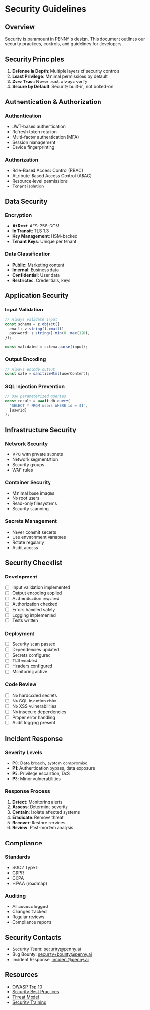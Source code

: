 # Security Guidelines

## Overview

Security is paramount in PENNY's design. This document outlines our security practices, controls, and guidelines for developers.

## Security Principles

1. **Defense in Depth**: Multiple layers of security controls
2. **Least Privilege**: Minimal permissions by default
3. **Zero Trust**: Never trust, always verify
4. **Secure by Default**: Security built-in, not bolted-on

## Authentication & Authorization

### Authentication
- JWT-based authentication
- Refresh token rotation
- Multi-factor authentication (MFA)
- Session management
- Device fingerprinting

### Authorization
- Role-Based Access Control (RBAC)
- Attribute-Based Access Control (ABAC)
- Resource-level permissions
- Tenant isolation

## Data Security

### Encryption
- **At Rest**: AES-256-GCM
- **In Transit**: TLS 1.3
- **Key Management**: HSM-backed
- **Tenant Keys**: Unique per tenant

### Data Classification
- **Public**: Marketing content
- **Internal**: Business data
- **Confidential**: User data
- **Restricted**: Credentials, keys

## Application Security

### Input Validation
```typescript
// Always validate input
const schema = z.object({
  email: z.string().email(),
  password: z.string().min(8).max(128),
});

const validated = schema.parse(input);
```

### Output Encoding
```typescript
// Always encode output
const safe = sanitizeHtml(userContent);
```

### SQL Injection Prevention
```typescript
// Use parameterized queries
const result = await db.query(
  'SELECT * FROM users WHERE id = $1',
  [userId]
);
```

## Infrastructure Security

### Network Security
- VPC with private subnets
- Network segmentation
- Security groups
- WAF rules

### Container Security
- Minimal base images
- No root users
- Read-only filesystems
- Security scanning

### Secrets Management
- Never commit secrets
- Use environment variables
- Rotate regularly
- Audit access

## Security Checklist

### Development
- [ ] Input validation implemented
- [ ] Output encoding applied
- [ ] Authentication required
- [ ] Authorization checked
- [ ] Errors handled safely
- [ ] Logging implemented
- [ ] Tests written

### Deployment
- [ ] Security scan passed
- [ ] Dependencies updated
- [ ] Secrets configured
- [ ] TLS enabled
- [ ] Headers configured
- [ ] Monitoring active

### Code Review
- [ ] No hardcoded secrets
- [ ] No SQL injection risks
- [ ] No XSS vulnerabilities
- [ ] No insecure dependencies
- [ ] Proper error handling
- [ ] Audit logging present

## Incident Response

### Severity Levels
- **P0**: Data breach, system compromise
- **P1**: Authentication bypass, data exposure
- **P2**: Privilege escalation, DoS
- **P3**: Minor vulnerabilities

### Response Process
1. **Detect**: Monitoring alerts
2. **Assess**: Determine severity
3. **Contain**: Isolate affected systems
4. **Eradicate**: Remove threat
5. **Recover**: Restore services
6. **Review**: Post-mortem analysis

## Compliance

### Standards
- SOC2 Type II
- GDPR
- CCPA
- HIPAA (roadmap)

### Auditing
- All access logged
- Changes tracked
- Regular reviews
- Compliance reports

## Security Contacts

- Security Team: security@penny.ai
- Bug Bounty: security+bounty@penny.ai
- Incident Response: incident@penny.ai

## Resources

- [OWASP Top 10](https://owasp.org/www-project-top-ten/)
- [Security Best Practices](./best-practices.md)
- [Threat Model](./threat-model.md)
- [Security Training](./training.md)